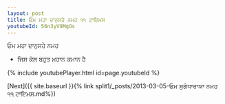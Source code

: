 ```yaml
---
layout: post
title: ਓਮ ਮਹਾ ਦਾਨੁਸਹੇ ਨਮਹ ੧੧ ਟਾਇਮਸ
youtubeId: 56n3yV9MgOs
---
```

 
 
 ਓਮ ਮਹਾ ਦਾਨੁਸਹੇ ਨਮਹ  
 
 -  ਜਿਸ ਕੋਲ ਬਹੁਤ ਮਹਾਨ ਕਮਾਨ ਹੈ 
 
  
 
  
 
 
 
 
 
 


{% include youtubePlayer.html id=page.youtubeId %}
 
[Next]({{ site.baseurl }}{% link  split1/_posts/2013-03-05-ਓਮ ਸੁਗੰਧਾਰਾਯਾ ਨਮਹ ੧੧ ਟਾਇਮਸ.md%})
 
